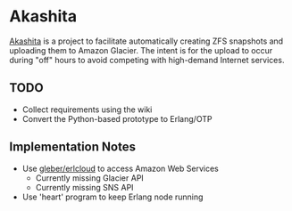 # Akashita

[Akashita](http://en.wikipedia.org/wiki/Akashita) is a project to facilitate automatically creating ZFS snapshots and uploading them to Amazon Glacier. The intent is for the upload to occur during "off" hours to avoid competing with high-demand Internet services.

## TODO

* Collect requirements using the wiki
* Convert the Python-based prototype to Erlang/OTP

## Implementation Notes

* Use [gleber/erlcloud](https://github.com/gleber/erlcloud) to access Amazon Web Services
    * Currently missing Glacier API
    * Currently missing SNS API
* Use 'heart' program to keep Erlang node running
